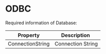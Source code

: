 # ODBC

Required information of Database:

| Property         | Description       |
| ---------------- | ----------------- |
| ConnectionString | Connection String |
